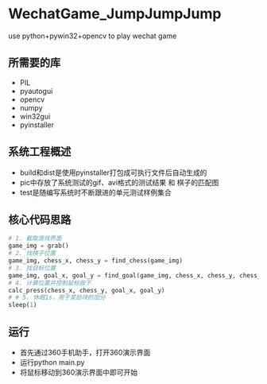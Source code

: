 # WechatGame_JumpJumpJump
use python+pywin32+opencv to play wechat game
## 所需要的库
- PIL
- pyautogui
- opencv
- numpy
- win32gui
- pyinstaller

## 系统工程概述
- build和dist是使用pyinstaller打包成可执行文件后自动生成的
- pic中存放了系统测试的gif、avi格式的测试结果 和 棋子的匹配图
- test是随编写系统时不断跟进的单元测试样例集合

## 核心代码思路
```python
# 1. 截取游戏界面
game_img = grab()
# 2. 找棋子位置
game_img, chess_x, chess_y = find_chess(game_img)
# 3. 找目标位置
game_img, goal_x, goal_y = find_goal(game_img, chess_x, chess_y, chess_w, chess_h)
# 4. 计算位置并控制鼠标按下
calc_press(chess_x, chess_y, goal_x, goal_y)
# # 5. 休眠1s，用于奖励块的加分
sleep(1)
```

## 运行
- 首先通过360手机助手，打开360演示界面
- 运行python main.py
- 将鼠标移动到360演示界面中即可开始

